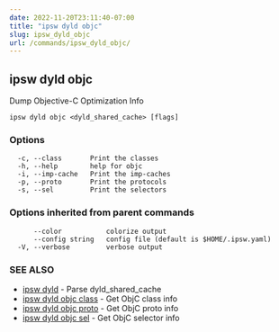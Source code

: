 ```yaml
---
date: 2022-11-20T23:11:40-07:00
title: "ipsw dyld objc"
slug: ipsw_dyld_objc
url: /commands/ipsw_dyld_objc/
---
```

## ipsw dyld objc

Dump Objective-C Optimization Info

```
ipsw dyld objc <dyld_shared_cache> [flags]
```

### Options

```
  -c, --class       Print the classes
  -h, --help        help for objc
  -i, --imp-cache   Print the imp-caches
  -p, --proto       Print the protocols
  -s, --sel         Print the selectors
```

### Options inherited from parent commands

```
      --color           colorize output
      --config string   config file (default is $HOME/.ipsw.yaml)
  -V, --verbose         verbose output
```

### SEE ALSO

* [ipsw dyld](/cmd/ipsw_dyld/)	 - Parse dyld_shared_cache
* [ipsw dyld objc class](/cmd/ipsw_dyld_objc_class/)	 - Get ObjC class info
* [ipsw dyld objc proto](/cmd/ipsw_dyld_objc_proto/)	 - Get ObjC proto info
* [ipsw dyld objc sel](/cmd/ipsw_dyld_objc_sel/)	 - Get ObjC selector info

